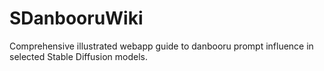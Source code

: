 # SDanbooruWiki
Comprehensive illustrated webapp guide to danbooru prompt influence in selected Stable Diffusion models.
